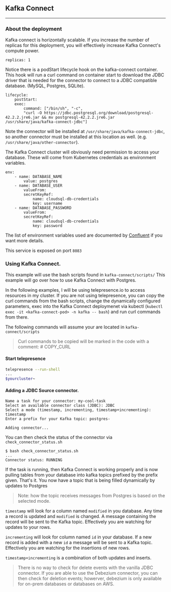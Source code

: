 ## Kafka Connect
---

### About the deployment

Kafka connect is horizontally scalable. If you increase the number of replicas for this deployment, you will effectively increase Kafka Connect's compute power.

```yaml{.line-numbers}
replicas: 1
```

Notice there is a podStart lifecycle hook on the kafka-connect container. This hook will run a curl command on container start to download the JDBC driver that is needed for the connector to connect to a JDBC compatible database. (MySQL, Postgres, SQLite).

```yaml{.line-numbers}
lifecycle:
    postStart:
    exec:
        command: ["/bin/sh", "-c",
        "curl -O https://jdbc.postgresql.org/download/postgresql-42.2.2.jre6.jar && mv postgresql-42.2.2.jre6.jar /usr/share/java/kafka-connect-jdbc"]
```

Note the connector will be installed at ```/usr/share/java/kafka-connect-jdbc```, so another connector must be installed at this location as well. (e.g. ```/usr/share/java/other-connector```).

The Kafka Connect cluster will obviously need permission to access your database. These will come from Kubernetes credentials as environment variables.

```yaml{.line-numbers}
env:
    - name: DATABASE_NAME
        value: postgres
    - name: DATABASE_USER
        valueFrom:
        secretKeyRef:
            name: cloudsql-db-credentials
            key: username
    - name: DATABASE_PASSWORD
        valueFrom:
        secretKeyRef:
            name: cloudsql-db-credentials
            key: password
```

The list of environment variables used are documented by [Confluent](https://docs.confluent.io/current/connect/userguide.html) if you want more details.

This service is exposed on port ```8083```

### Using Kafka Connect.

This example will use the bash scripts found in ```kafka-connect/scripts/``` This example will go over how to use Kafka Connect with Postgres.

In the following examples, I will be using telepresence.io to access resources in my cluster. If you are not using telepresence, you can copy the curl commands from the bash scripts, change the dynamically configured parameters, exec into the Kafka Connect deploymenet via kubectl (```kubectl exec -it <kafka-connect-pod> -n kafka -- bash```) and run curl commands from there.

The following commands will assume your are located in ```kafka-connect/scripts```

> Curl commands to be copied will be marked in the code with a comment: # COPY_CURL

#### Start telepresence

```bash
telepresence --run-shell
...
$yourcluster~
```

#### Adding a JDBC Source connector.

```{.line-numbers}
Name a task for your connector: my-cool-task
Select an available connector class (JDBC): JDBC
Select a mode (timestamp, incrementing, timestamp+incrementing): timestamp
Enter a prefix for your Kafka topic: postgres- 

Adding connector...
```

You can then check the status of the connector via ```check_connector_status.sh```

```
$ bash check_connector_status.sh
...
Connector status: RUNNING
```

If the task is running, then Kafka Connect is working properly and is now pulling tables from your database into kafka topics prefixed by the prefix given. That's it. You now have a topic that is being filled dynamically by updates to Postgres

> Note: how the topic receives messages from Postgres is based on the selected mode. 

```timestamp``` will look for a column named ```modified``` in you database. Any time a record is updated and ```modified``` is changed. A message containing the record will be sent to the Kafka topic. Effectively you are watching for updates to your rows.

```incrementing``` will look for column named ```id``` in your database. If a new record is added with a new ```id``` a message will be sent to a Kafka topic. Effectively you are watching for the insertions of new rows.

```timestamp+incrementing``` is a combination of both updates and inserts.

> There is no way to check for delete events with the vanilla JDBC connector. If you are able to use the Debezium connector, you can then check for deletion events; howerver, debezium is only available for on-prem databases or databases on AWS.


